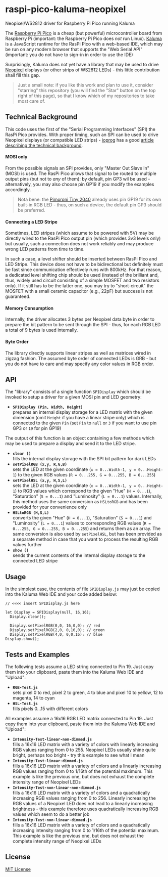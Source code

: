 # raspi-pico-kaluma-neopixel #

Neopixel/WS2812 driver for Raspberry Pi Pico running Kaluma

The [Raspberry Pi Pico](https://www.raspberrypi.com/products/raspberry-pi-pico/) is a cheap (but powerful) microcontroller board from Raspberry Pi (important: the Raspberry Pi Pico does _not_ run Linux). [Kaluma](https://kaluma.io/) is a JavaScript runtime for the RasPi Pico with a web-based IDE, which may be run on any modern browser that supports the "Web Serial API" (important: you do not have to sign-in in order to use the IDE)

Surprisingly, Kaluma does not yet have a library that may be used to drive [Neopixel](https://learn.adafruit.com/adafruit-neopixel-uberguide/the-magic-of-neopixels) displays (or other strips of WS2812 LEDs) - this little contribution shall fill this gap.

> Just a small note: if you like this work and plan to use it, consider "starring" this repository (you will find the "Star" button on the top right of this page), so that I know which of my repositories to take most care of.

## Technical Background ##

This code uses the first of the "Serial Programming Interfaces" (SPI) the RasPi Pico provides. With proper timing, such an SPI can be used to drive Neopixel displays (or compatible LED strips) - [ioprog](https://ioprog.com/) has a good [article describing the technical background](https://ioprog.com/2016/04/09/stm32f042-driving-a-ws2812b-using-spi/).

#### MOSI only ####

From the possible signals an SPI provides, only "Master Out Slave In" (MOSI) is used. The RasPi Pico allows that signal to be routed to multiple output pins (but not to _any_ of them): by default, pin GP3 wil be used - alternatively, you may also choose pin GP19 if you modify the examples accordingly.

> Nota bene: the [Pimoroni Tiny 2040](https://shop.pimoroni.com/products/tiny-2040) already uses pin GP19 for its own built-in RGB LED - thus, on such a device, the default pin GP3 should be preferred.

#### Connecting a LED Stripe ####

Sometimes, LED stripes (which assume to be powered with 5V) may be directly wired to the RasPi Pico output pin (which provides 3v3 levels only) but usually, such a connection does not work reliably and may produce wrong LED patterns from time to time.

In such a case, a level shifter should be inserted between RasPi Pico and LED Stripe. This device does not have to be bidirectional but definitely must be fast since communication effectively runs with 800kHz. For that reason, a dedicated level shifting chip should be used (instead of the brilliant and, thus, widely used circuit consisting of a simple MOSFET and two resistors only). If it still has to be the latter one, you may try to "short-circuit" the MOSFET with a small ceramic capacitor (e.g., 22pF) but success is not guaranteed.

#### Memory Consumption ####

Internally, the driver allocates 3 bytes per Neopixel data byte in order to prepare the bit pattern to be sent through the SPI - thus, for each RGB LED a total of 9 bytes is used internally.

#### Byte Order ####

The library directly supports linear stripes as well as matrices wired in zigzag fashion. The assumed byte order of connected LEDs is GRB - but you do not have to care and may specify any color values in RGB order.

## API ##

The "library" consists of a single function `SPIDisplay` which should be invoked to setup a driver for a given MOSI pin and LED geometry: 

* **`SPIDisplay (Pin, Width, Height)`**<br>prepares an internal display storage for a LED matrix with the given dimension (omit `Height` if you have a linear stripe only) which is connected to the given `Pin` (set `Pin` to `null` or `3` if you want to use pin GP3 or `19` for pin GP19)

The output of this function is an object containing a few methods which may be used to prepare a display and send it to the LED stripe.

* **`clear ()`**<br>fills the internal display storage with the SPI bit pattern for dark LEDs
* **`setPixelRGB (x,y, R,G,B)`**<br>sets the LED at the given coordinate (`x = 0...Width-1, y = 0...Height-1`) to the given RGB values (`R = 0...255, G = 0...255, B = 0...255`)
* **`setPixelHSL (x,y, H,S,L)`**<br>sets the LED at the given coordinate (`x = 0...Width-1, y = 0...Height-1`) to RGB values which correspond to the given "Hue" (`H = 0...1`), "Saturation" (`S = 0...1`) and "Luminosity" (`L = 0...1`) values. Internally, this method uses the same conversion as `HSLtoRGB` and has been provided for your convenience only
* **`HSLtoRGB (H,S,L)`**<br>converts the given "Hue" (`H = 0...1`), "Saturation" (`S = 0...1`) and "Luminosity" (`L = 0...1`) values to corresponding RGB values (`R = 0...255, G = 0...255, B = 0...255`) and returns them as an array. The same conversion is also used by `setPixelHSL`, but has been provided as a separate method in case that you want to process the resulting RGB values further
* **`show ()`**<br>sends the current contents of the internal display storage to the connected LED stripe

## Usage ##

In the simplest case, the contents of file `SPIDisplay.js` may just be copied into the Kaluma Web IDE and your code added below:

```
// <<<< insert SPIDisplay.js here

let Display = SPIDisplay(null, 16,16);
  Display.clear();

  Display.setPixelRGB(0,0, 16,0,0); // red
  Display.setPixelRGB(2,0, 0,16,0); // green
  Display.setPixelRGB(4,0, 0,0,16); // blue
Display.show();
```

## Tests and Examples ##

The following tests assume a LED string connected to Pin 19. Just copy them into your clipboard, paste them into the Kaluma Web IDE and "Upload":

* **`RGB-Test.js`**<br>sets pixel 0 to red, pixel 2 to green, 4 to blue and pixel 10 to yellow, 12 to magenta, 14 to cyan
* **`HSL-Test.js`**<br>fills pixels 0...15 with different colors

All examples assume a 16x16 RGB LED matrix connected to Pin 19. Just copy them into your clipboard, paste them into the Kaluma Web IDE and "Upload":

* **`Intensity-Test-linear-non-dimmed.js`**<br>fills a 16x16 LED matrix with a variety of colors with linearly increasing RGB values ranging from 0 to 255. Neopixel LEDs usually shine quite bright, perhaps too bright - try this example to see what I mean
* **`Intensity-Test-linear-dimmed.js`**<br>fills a 16x16 LED matrix with a variety of colors and a linearly increasing RGB values ranging from 0 to 1/16th of the potential maximum. This example is like the previous one, but does not exhaust the complete intensity range of Neopixel LEDs
* **`Intensity-Test-non-linear-non-dimmed.js`**<br>fills a 16x16 LED matrix with a variety of colors and a quadratically increasing RGB values ranging from 0 to 256. Linearly increasing the RGB values of a Neopixel LED does not lead to a linearly increasing brightness - this example therefore uses quadratically increasing RGB values which seem to do a better job
* **`Intensity-Test-non-linear-dimmed.js`**<br>fills a 16x16 LED matrix with a variety of colors and a quadratically increasing intensity ranging from 0 to 1/16th of the potential maximum. This example is like the previous one, but does not exhaust the complete intensity range of Neopixel LEDs

## License ##

[MIT License](LICENSE.md)
